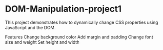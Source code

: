 # DOM-Manipulation-project1
This project demonstrates how to dynamically change CSS properties using JavaScript and the DOM.


Features
Change background color
Add margin and padding
Change font size and weight
Set height and width
